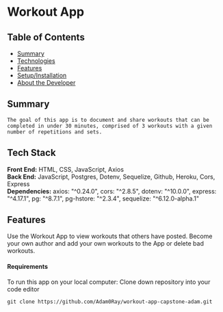 #  Workout App

## Table of Contents
* [Summary](#summary)
* [Technologies](#techbologies)
* [Features](#features)
* [Setup/Installation](#setup)
* [About the Developer](#developer)

## <a name="summary"></a>Summary
    The goal of this app is to document and share workouts that can be completed in under 30 minutes, comprised of 3 workouts with a given number of repetitions and sets.

## <a name="tech-stack"></a>Tech Stack
__Front End:__ HTML, CSS, JavaScript, Axios<br/>
__Back End:__ JavaScript, Postgres, Dotenv, Sequelize, Github, Heroku, Cors, Express  <br/>
__Dependencies:__ 
    axios: "^0.24.0",
    cors: "^2.8.5",
    dotenv: "^10.0.0",
    express: "^4.17.1",
    pg: "^8.7.1",
    pg-hstore: "^2.3.4",
    sequelize: "^6.12.0-alpha.1"

## <a name="features"></a>Features
Use the Workout App to view workouts that others have posted.  Become your own author and add your own workouts to the App or delete bad workouts.

#### Requirements

To run this app on your local computer:
Clone down repository into your code editor 
```
git clone https://github.com/Adam0Ray/workout-app-capstone-adam.git
```